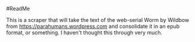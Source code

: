 #ReadMe

This is a scraper that will take the text of the web-serial Worm by Wildbow from https://parahumans.wordpress.com and consolidate it in an epub format, or something. I haven't thought this through very much.